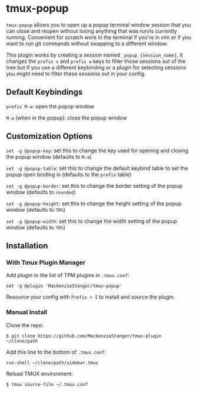 # tmux-popup
`tmux-popup` allows you to open up a popup terminal window session that you can close and reopen without losing anything that was run/is currently running. Convenient for scratch work in the terminal if you're in vim or if you want to run git commands without swapping to a different window.

This plugin works by creating a session named `_popup_{session_name}`, it changes the `prefix s` and `prefix w` keys to filter those sessions out of the tree but if you use a different keybinding or a plugin for selecting sessions you might need to filter these sessions out in your config.

## Default Keybindings
`prefix M-a`: open the popup window

`M-a` (when in the popup): close the popup window

## Customization Options
`set -g @popup-key`: set this to change the key used for opening and closing the popup window (defaults to `M-a`)

`set -g @popup-table`: set this to change the default keybind table to set the popup open binding in (defaults to the `prefix` table)

`set -g @popup-border`: set this to change the border setting of the popup window (defaults to `rounded`)

`set -g @popup-height`: set this to change the height setting of the popup window (defaults to `70%`)

`set -g @popup-width`: set this to change the width setting of the popup window (defaults to `70%`)

## Installation
### With Tmux Plugin Manager
Add plugin to the list of TPM plugins in `.tmux.conf`:

    set -g @plugin 'MackenzieStanger/tmux-popup'

Resource your config with `Prefix + I` to install and source the plugin.

### Manual Install
Clone the repo:

    $ git clone https://github.com/MackenzieStanger/tmux-plugin ~/clone/path

Add this line to the bottom of `.tmux.conf`:

    run-shell ~/clone/path/sidebar.tmux

Reload TMUX environment:

    $ tmux source-file ~/.tmux.conf
